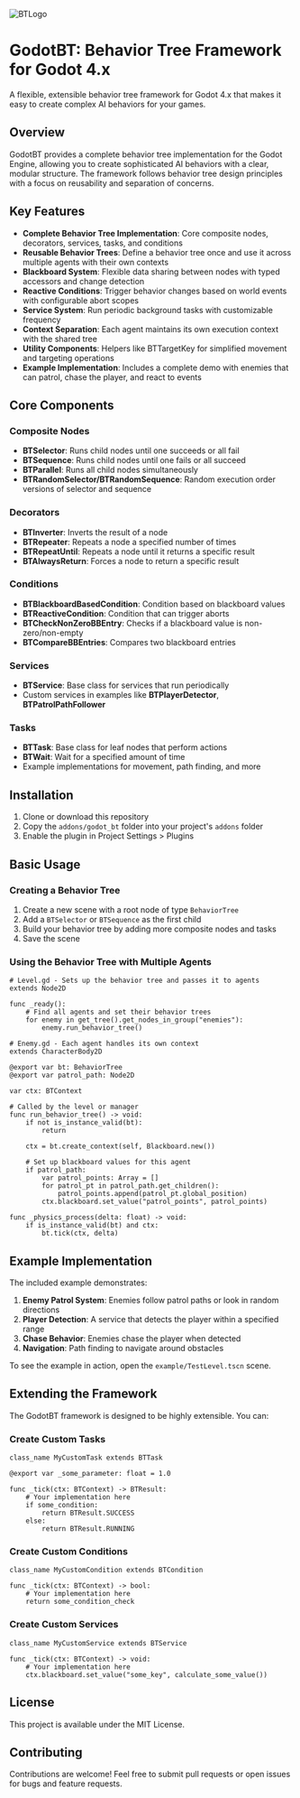 ![BTLogo](https://github.com/user-attachments/assets/f1890550-000c-4289-99aa-1ede37d08746)

# GodotBT: Behavior Tree Framework for Godot 4.x

A flexible, extensible behavior tree framework for Godot 4.x that makes it easy to create complex AI behaviors for your games.

## Overview

GodotBT provides a complete behavior tree implementation for the Godot Engine, allowing you to create sophisticated AI behaviors with a clear, modular structure. The framework follows behavior tree design principles with a focus on reusability and separation of concerns.

## Key Features

- **Complete Behavior Tree Implementation**: Core composite nodes, decorators, services, tasks, and conditions
- **Reusable Behavior Trees**: Define a behavior tree once and use it across multiple agents with their own contexts
- **Blackboard System**: Flexible data sharing between nodes with typed accessors and change detection
- **Reactive Conditions**: Trigger behavior changes based on world events with configurable abort scopes
- **Service System**: Run periodic background tasks with customizable frequency
- **Context Separation**: Each agent maintains its own execution context with the shared tree
- **Utility Components**: Helpers like BTTargetKey for simplified movement and targeting operations
- **Example Implementation**: Includes a complete demo with enemies that can patrol, chase the player, and react to events

## Core Components

### Composite Nodes

- **BTSelector**: Runs child nodes until one succeeds or all fail
- **BTSequence**: Runs child nodes until one fails or all succeed
- **BTParallel**: Runs all child nodes simultaneously
- **BTRandomSelector/BTRandomSequence**: Random execution order versions of selector and sequence

### Decorators

- **BTInverter**: Inverts the result of a node
- **BTRepeater**: Repeats a node a specified number of times
- **BTRepeatUntil**: Repeats a node until it returns a specific result
- **BTAlwaysReturn**: Forces a node to return a specific result

### Conditions

- **BTBlackboardBasedCondition**: Condition based on blackboard values
- **BTReactiveCondition**: Condition that can trigger aborts
- **BTCheckNonZeroBBEntry**: Checks if a blackboard value is non-zero/non-empty
- **BTCompareBBEntries**: Compares two blackboard entries

### Services

- **BTService**: Base class for services that run periodically
- Custom services in examples like **BTPlayerDetector**, **BTPatrolPathFollower**

### Tasks

- **BTTask**: Base class for leaf nodes that perform actions
- **BTWait**: Wait for a specified amount of time
- Example implementations for movement, path finding, and more

## Installation

1. Clone or download this repository
2. Copy the `addons/godot_bt` folder into your project's `addons` folder
3. Enable the plugin in Project Settings > Plugins

## Basic Usage

### Creating a Behavior Tree

1. Create a new scene with a root node of type `BehaviorTree`
2. Add a `BTSelector` or `BTSequence` as the first child
3. Build your behavior tree by adding more composite nodes and tasks
4. Save the scene

### Using the Behavior Tree with Multiple Agents

```gdscript
# Level.gd - Sets up the behavior tree and passes it to agents
extends Node2D

func _ready():
    # Find all agents and set their behavior trees
    for enemy in get_tree().get_nodes_in_group("enemies"):
        enemy.run_behavior_tree()
```

```gdscript
# Enemy.gd - Each agent handles its own context
extends CharacterBody2D

@export var bt: BehaviorTree
@export var patrol_path: Node2D

var ctx: BTContext

# Called by the level or manager
func run_behavior_tree() -> void:
    if not is_instance_valid(bt):
        return

    ctx = bt.create_context(self, Blackboard.new())

    # Set up blackboard values for this agent
    if patrol_path:
        var patrol_points: Array = []
        for patrol_pt in patrol_path.get_children():
            patrol_points.append(patrol_pt.global_position)
        ctx.blackboard.set_value("patrol_points", patrol_points)

func _physics_process(delta: float) -> void:
    if is_instance_valid(bt) and ctx:
        bt.tick(ctx, delta)
```

## Example Implementation

The included example demonstrates:

1. **Enemy Patrol System**: Enemies follow patrol paths or look in random directions
2. **Player Detection**: A service that detects the player within a specified range
3. **Chase Behavior**: Enemies chase the player when detected
4. **Navigation**: Path finding to navigate around obstacles

To see the example in action, open the `example/TestLevel.tscn` scene.

## Extending the Framework

The GodotBT framework is designed to be highly extensible. You can:

### Create Custom Tasks

```gdscript
class_name MyCustomTask extends BTTask

@export var _some_parameter: float = 1.0

func _tick(ctx: BTContext) -> BTResult:
    # Your implementation here
    if some_condition:
        return BTResult.SUCCESS
    else:
        return BTResult.RUNNING
```

### Create Custom Conditions

```gdscript
class_name MyCustomCondition extends BTCondition

func _tick(ctx: BTContext) -> bool:
    # Your implementation here
    return some_condition_check
```

### Create Custom Services

```gdscript
class_name MyCustomService extends BTService

func _tick(ctx: BTContext) -> void:
    # Your implementation here
    ctx.blackboard.set_value("some_key", calculate_some_value())
```

## License

This project is available under the MIT License.

## Contributing

Contributions are welcome! Feel free to submit pull requests or open issues for bugs and feature requests.
